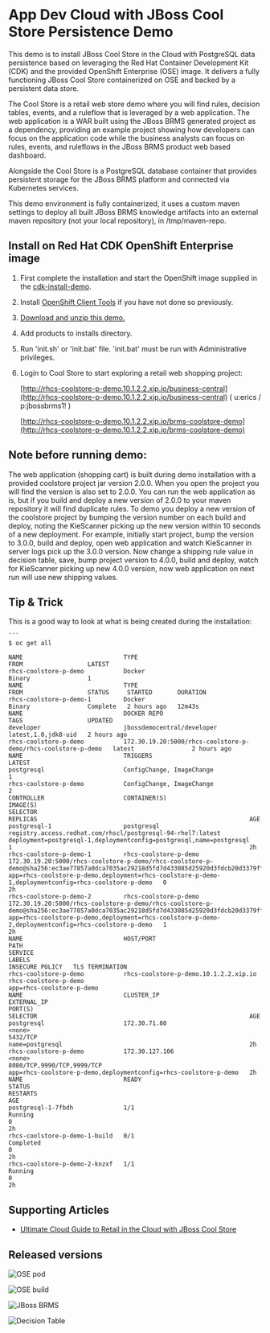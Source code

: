 App Dev Cloud with JBoss Cool Store Persistence Demo 
==========================================
This demo is to install JBoss Cool Store in the Cloud with PostgreSQL data persistence based on leveraging the Red Hat Container Development Kit (CDK) and the
provided OpenShift Enterprise (OSE) image. It delivers a fully functioning JBoss Cool Store containerized on OSE and backed by a persistent data store.

The Cool Store is a retail web store demo where you will find rules, decision tables, events, and a ruleflow 
that is leveraged by a web application. The web application is a WAR built using the JBoss BRMS
generated project as a dependency, providing an example project showing how developers can focus on the 
application code while the business analysts can focus on rules, events, and ruleflows in the 
JBoss BRMS product web based dashboard.

Alongside the Cool Store is a PostgreSQL database container that provides persistent storage for the JBoss BRMS platform and connected via Kubernetes services.

This demo environment is fully containerized, it uses a custom maven settings to deploy all built JBoss BRMS knowledge artifacts
into an external maven repository (not your local repository), in /tmp/maven-repo.


Install on Red Hat CDK OpenShift Enterprise image
-------------------------------------------------
1. First complete the installation and start the OpenShift image supplied in the [cdk-install-demo](https://github.com/redhatdemocentral/cdk-install-demo).

2. Install [OpenShift Client Tools](https://developers.openshift.com/managing-your-applications/client-tools.html) if you have not done so previously.

3. [Download and unzip this demo.](https://github.com/redhatdemocentral/rhcs-coolstore-persistence-demo/archive/master.zip)

4. Add products to installs directory.

5. Run 'init.sh' or 'init.bat' file. 'init.bat' must be run with Administrative privileges.

6. Login to Cool Store to start exploring a retail web shopping project:

    [http://rhcs-coolstore-p-demo.10.1.2.2.xip.io/business-central](http://rhcs-coolstore-p-demo.10.1.2.2.xip.io/business-central)
    ( u:erics / p:jbossbrms1! )

    [http://rhcs-coolstore-p-demo.10.1.2.2.xip.io/brms-coolstore-demo](http://rhcs-coolstore-p-demo.10.1.2.2.xip.io/brms-coolstore-demo)


Note before running demo:
-------------------------
The web application (shopping cart) is built during demo installation with a provided coolstore project jar version 2.0.0. When you 
open the project you will find the version is also set to 2.0.0. You can run the web application as is, but if you build and deploy
a new version of 2.0.0 to your maven repository it will find duplicate rules. To demo you deploy a new version of the coolstore
project by bumping the version number on each build and deploy, noting the KieScanner picking up the new version within 10 seconds 
of a new deployment. For example, initially start project, bump the version to 3.0.0, build and deploy, open web application and
watch KieScanner in server logs pick up the 3.0.0 version. Now change a shipping rule value in decision table, save, bump project
version to 4.0.0, build and deploy, watch for KieScanner picking up new 4.0.0 version, now web application on next run will use new
shipping values.


Tip & Trick
-----------
This is a good way to look at what is being created during the installation:

    ```
    $ oc get all

    NAME                            TYPE                                                            FROM                  LATEST
    rhcs-coolstore-p-demo           Docker                                                          Binary                1
    NAME                            TYPE                                                            FROM                  STATUS     STARTED       DURATION
    rhcs-coolstore-p-demo-1         Docker                                                          Binary                Complete   2 hours ago   12m43s
    NAME                            DOCKER REPO                                                     TAGS                  UPDATED
    developer                       jbossdemocentral/developer                                      latest,1.0,jdk8-uid   2 hours ago
    rhcs-coolstore-p-demo           172.30.19.20:5000/rhcs-coolstore-p-demo/rhcs-coolstore-p-demo   latest                2 hours ago
    NAME                            TRIGGERS                                                        LATEST
    postgresql                      ConfigChange, ImageChange                                       1
    rhcs-coolstore-p-demo           ConfigChange, ImageChange                                       2
    CONTROLLER                      CONTAINER(S)                                                    IMAGE(S)                                                                                                                                SELECTOR                                                                                              REPLICAS                                                           AGE
    postgresql-1                    postgresql                                                      registry.access.redhat.com/rhscl/postgresql-94-rhel7:latest                                                                             deployment=postgresql-1,deploymentconfig=postgresql,name=postgresql                                   1                                                                  2h
    rhcs-coolstore-p-demo-1         rhcs-coolstore-p-demo                                           172.30.19.20:5000/rhcs-coolstore-p-demo/rhcs-coolstore-p-demo@sha256:ec3ae77857a0dca7035ac29218d5fd7d433085d25920d3fdcb20d3379ff00f92   app=rhcs-coolstore-p-demo,deployment=rhcs-coolstore-p-demo-1,deploymentconfig=rhcs-coolstore-p-demo   0                                                                  2h
    rhcs-coolstore-p-demo-2         rhcs-coolstore-p-demo                                           172.30.19.20:5000/rhcs-coolstore-p-demo/rhcs-coolstore-p-demo@sha256:ec3ae77857a0dca7035ac29218d5fd7d433085d25920d3fdcb20d3379ff00f92   app=rhcs-coolstore-p-demo,deployment=rhcs-coolstore-p-demo-2,deploymentconfig=rhcs-coolstore-p-demo   1                                                                  2h
    NAME                            HOST/PORT                                                       PATH                                                                                                                                    SERVICE                                                                                               LABELS                                                             INSECURE POLICY   TLS TERMINATION
    rhcs-coolstore-p-demo           rhcs-coolstore-p-demo.10.1.2.2.xip.io                                                                                                                                                                   rhcs-coolstore-p-demo                                                                                 app=rhcs-coolstore-p-demo                                                            
    NAME                            CLUSTER_IP                                                      EXTERNAL_IP                                                                                                                             PORT(S)                                                                                               SELECTOR                                                           AGE
    postgresql                      172.30.71.80                                                    <none>                                                                                                                                  5432/TCP                                                                                              name=postgresql                                                    2h
    rhcs-coolstore-p-demo           172.30.127.106                                                  <none>                                                                                                                                  8080/TCP,9990/TCP,9999/TCP                                                                            app=rhcs-coolstore-p-demo,deploymentconfig=rhcs-coolstore-p-demo   2h
    NAME                            READY                                                           STATUS                                                                                                                                  RESTARTS                                                                                              AGE
    postgresql-1-7fbdh              1/1                                                             Running                                                                                                                                 0                                                                                                     2h
    rhcs-coolstore-p-demo-1-build   0/1                                                             Completed                                                                                                                               0                                                                                                     2h
    rhcs-coolstore-p-demo-2-knzxf   1/1                                                             Running                                                                                                                                 0                                                                                                     2h


Supporting Articles
-------------------
- [Ultimate Cloud Guide to Retail in the Cloud with JBoss Cool Store](http://www.schabell.org/2016/03/ultimate-cloud-guide-retail-cloud-jboss-coolstore.html)


Released versions
-----------------

![OSE pod](https://github.com/redhatdemocentral/rhcs-coolstore-persistence-demo/blob/master/docs/demo-images/rhcs-coolstore-p-pod.png?raw=true)

![OSE build](https://github.com/redhatdemocentral/rhcs-coolstore-persistence-demo/blob/master/docs/demo-images/rhcs-coolstore-p-build.png?raw=true)

![JBoss BRMS](https://github.com/redhatdemocentral/rhcs-coolstore-persistence-demo/blob/master/docs/demo-images/jboss-brms.png?raw=true)

![Decision Table](https://github.com/redhatdemocentral/rhcs-coolstore-persistence-demo/blob/master/docs/demo-images/coolstore-decision-table.png?raw=true)

